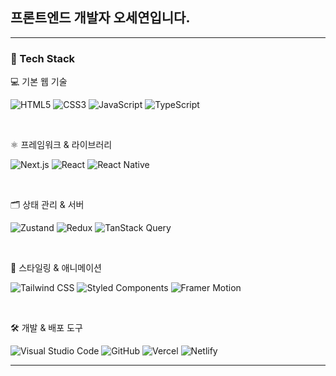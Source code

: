 ## 프론트엔드 개발자 오세연입니다.




---


### 🔧 Tech Stack

💻 기본 웹 기술

![HTML5](https://img.shields.io/badge/HTML5-E34F26?style=for-the-badge&logo=html5&logoColor=white)
![CSS3](https://img.shields.io/badge/CSS3-1572B6?style=for-the-badge&logo=css3&logoColor=white)
![JavaScript](https://img.shields.io/badge/JavaScript-F7DF1E?style=for-the-badge&logo=javascript&logoColor=black)
![TypeScript](https://img.shields.io/badge/TypeScript-3178C6?style=for-the-badge&logo=typescript&logoColor=white)

<br/>

⚛️ 프레임워크 & 라이브러리

![Next.js](https://img.shields.io/badge/Next.js-000000?style=for-the-badge&logo=next.js&logoColor=white)
![React](https://img.shields.io/badge/React-61DAFB?style=for-the-badge&logo=react&logoColor=white)
![React Native](https://img.shields.io/badge/React%20Native-61DAFB?style=for-the-badge&logo=react&logoColor=white)

<br/>

🗂 상태 관리 & 서버

![Zustand](https://img.shields.io/badge/Zustand-000000?style=for-the-badge&logo=Zustand&logoColor=white)
![Redux](https://img.shields.io/badge/Redux-764ABC?style=for-the-badge&logo=redux&logoColor=white)
![TanStack Query](https://img.shields.io/badge/TanStack%20Query-FF4154?style=for-the-badge&logo=react-query&logoColor=white)

<br/>

🎨 스타일링 & 애니메이션

![Tailwind CSS](https://img.shields.io/badge/Tailwind%20CSS-06B6D4?style=for-the-badge&logo=tailwind-css&logoColor=white)
![Styled Components](https://img.shields.io/badge/Styled--Components-DB7093?style=for-the-badge&logo=styled-components&logoColor=white)
![Framer Motion](https://img.shields.io/badge/Framer%20Motion-0055FF?style=for-the-badge&logo=framer&logoColor=white)

<br/>

🛠 개발 & 배포 도구

![Visual Studio Code](https://img.shields.io/badge/VS%20Code-007ACC?style=for-the-badge&logo=visual-studio-code&logoColor=white)
![GitHub](https://img.shields.io/badge/GitHub-181717?style=for-the-badge&logo=github&logoColor=white)
![Vercel](https://img.shields.io/badge/Vercel-000000?style=for-the-badge&logo=vercel&logoColor=white)
![Netlify](https://img.shields.io/badge/Netlify-00C7B7?style=for-the-badge&logo=netlify&logoColor=white)


---

